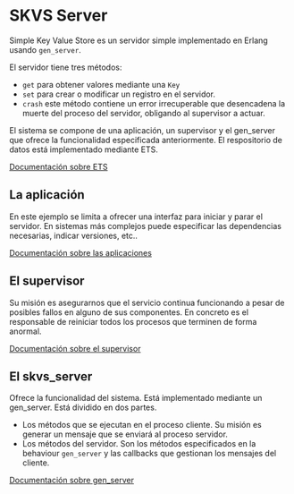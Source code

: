 # SKVS Server
Simple Key Value Store es un servidor simple implementado en Erlang usando `gen_server`.

El servidor tiene tres métodos:

* `get` para obtener valores mediante una `Key`
* `set` para crear o modificar un registro en el servidor.
* `crash` este método contiene un error irrecuperable que desencadena la muerte del proceso del servidor, obligando al supervisor a actuar.

El sistema se compone de una aplicación, un supervisor y el gen_server que ofrece la funcionalidad especificada anteriormente.
El respositorio de datos está implementado mediante ETS. 

[Documentación sobre ETS](http://www.erlang.org/doc/man/ets.html)

## La aplicación
En este ejemplo se limita a ofrecer una interfaz para iniciar y parar el servidor. En sistemas más complejos puede especificar las dependencias necesarias, indicar versiones, etc..

[Documentación sobre las aplicaciones](http://www.erlang.org/doc/design_principles/applications.html)

## El supervisor
Su misión es asegurarnos que el servicio continua funcionando a pesar de posibles fallos en alguno de sus componentes. En concreto es el responsable de reiniciar todos los procesos que terminen de forma anormal.

[Documentación sobre el supervisor](http://www.erlang.org/doc/man/supervisor.html)

## El skvs_server
Ofrece la funcionalidad del sistema. Está implementado mediante un gen_server. Está dividido en dos partes. 

* Los métodos que se ejecutan en el proceso cliente. Su misión es generar un mensaje que se enviará al proceso servidor.
* Los métodos del servidor. Son los métodos especificados en la behaviour `gen_server` y las callbacks que gestionan los mensajes del cliente.

[Documentación sobre gen_server](http://www.erlang.org/doc/man/gen_server.html)